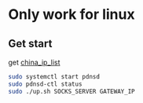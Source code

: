 # Only work for linux

## Get start

get [china_ip_list](https://github.com/17mon/china_ip_list)

```bash
sudo systemctl start pdnsd
sudo pdnsd-ctl status
sudo ./up.sh SOCKS_SERVER GATEWAY_IP
```
